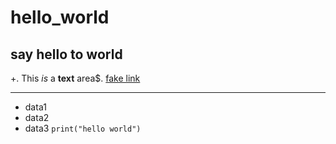 # hello_world
## say hello to world
+. This *is* a **text** area\$.
[fake link](http://www.helloworld.org)
___
* data1
* data2
* data3
`print("hello world")`
